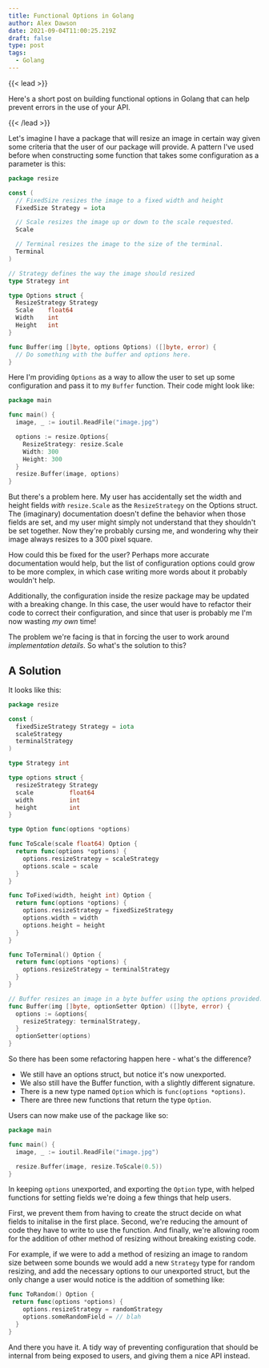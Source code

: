 ```yaml
---
title: Functional Options in Golang
author: Alex Dawson
date: 2021-09-04T11:00:25.219Z
draft: false
type: post
tags:
  - Golang
---
```

{{< lead >}}

Here's a short post on building functional options in Golang that can help prevent errors in the use of your API.

{{< /lead >}}

Let's imagine I have a package that will resize an image in certain way given some criteria that the user of our package will provide. A pattern I've used before when constructing some function that takes some configuration as a parameter is this: 

```go
package resize

const (
  // FixedSize resizes the image to a fixed width and height
  FixedSize Strategy = iota

  // Scale resizes the image up or down to the scale requested.
  Scale

  // Terminal resizes the image to the size of the terminal.
  Terminal
)

// Strategy defines the way the image should resized
type Strategy int

type Options struct {
  ResizeStrategy Strategy
  Scale    float64
  Width    int
  Height   int
}

func Buffer(img []byte, options Options) ([]byte, error) {
  // Do something with the buffer and options here.
}
```

Here I'm providing `Options` as a way to allow the user to set up some configuration and pass it to my `Buffer` function. Their code might look like: 

```go
package main

func main() {
  image, _ := ioutil.ReadFile("image.jpg")

  options := resize.Options{
    ResizeStrategy: resize.Scale
    Width: 300
    Height: 300
  }
  resize.Buffer(image, options)
}
```

But there's a problem here. My user has accidentally set the width and height fields *with* `resize.Scale` as the `ResizeStrategy` on the Options struct. The (imaginary) documentation doesn't define the behavior when those fields are set, and my user might simply not understand that they shouldn't be set together. Now they're probably cursing me, and wondering why their image always resizes to a 300 pixel square.

How could this be fixed for the user? Perhaps more accurate documentation would help, but the list of configuration options could grow to be more complex, in which case writing more words about it probably wouldn't help.

Additionally, the configuration inside the resize package may be updated with a breaking change. In this case, the user would have to refactor their code to correct their configuration, and since that user is probably me I'm now wasting *my own* time!

The problem we're facing is that in forcing the user to work around *implementation details*. So what's the solution to this?

## A Solution

It looks like this:

```go
package resize

const (
  fixedSizeStrategy Strategy = iota
  scaleStrategy
  terminalStrategy
)

type Strategy int

type options struct {
  resizeStrategy Strategy
  scale          float64
  width          int
  height         int
}

type Option func(options *options)

func ToScale(scale float64) Option {
  return func(options *options) {
    options.resizeStrategy = scaleStrategy
    options.scale = scale
  }
}

func ToFixed(width, height int) Option {
  return func(options *options) {
    options.resizeStrategy = fixedSizeStrategy
    options.width = width
    options.height = height
  }
}

func ToTerminal() Option {
  return func(options *options) {
    options.resizeStrategy = terminalStrategy
  }
}

// Buffer resizes an image in a byte buffer using the options provided.
func Buffer(img []byte, optionSetter Option) ([]byte, error) {
  options := &options{
    resizeStrategy: terminalStrategy,
  }
  optionSetter(options)
}
```

So there has been some refactoring happen here - what's the difference? 

* We still have an options struct, but notice it's now unexported. 
* We also still have the Buffer function, with a slightly different signature.
* There is a new type named `Option` which is `func(options *options)`.
* There are three new functions that return the type `Option`.

Users can now make use of the package like so:

```go
package main

func main() {
  image, _ := ioutil.ReadFile("image.jpg")

  resize.Buffer(image, resize.ToScale(0.5))
}
```

In keeping `options` unexported, and exporting the `Option` type, with helped functions for setting fields we're doing a few things that help users.

First, we prevent them from having to create the struct decide on what fields to initalise in the first place. Second, we're reducing the amount of code they have to write to use the function. And finally, we're allowing room for the addition of other method of resizing without breaking existing code. 

For example, if we were to add a method of resizing an image to random size between some bounds we would add a new `Strategy` type for random resizing, and add the necessary options to our unexported struct, but the only change a user would notice is the addition of something like:

```go
func ToRandom() Option {
 return func(options *options) {
    options.resizeStrategy = randomStrategy
    options.someRandomField = // blah
  }
}
```

And there you have it. A tidy way of preventing configuration that should be internal from being exposed to users, and giving them a nice API instead.
